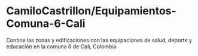 # CamiloCastrillon/Equipamientos-Comuna-6-Cali
 Contine las zonas y edificaciones con las equipaciones de salud, deporte y educación en la comuna 6 de Cali, Colombia
